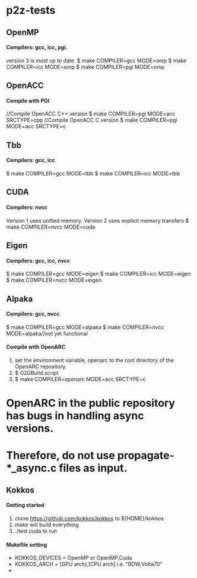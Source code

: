 # p2z-tests

## OpenMP
#### Compilers: gcc, icc, pgi.
version 3 is most up to date. 
$ make COMPILER=gcc MODE=omp
$ make COMPILER=icc MODE=omp
$ make COMPILER=pgi MODE=omp


## OpenACC
#### Compile with PGI
//Compile OpenACC C++ version
$ make COMPILER=pgi MODE=acc SRCTYPE=cpp
//Compile OpenACC C version
$ make COMPILER=pgi MODE=acc SRCTYPE=c

## Tbb
#### Compilers: gcc, icc
$ make COMPILER=gcc MODE=tbb
$ make COMPILER=icc MODE=tbb

## CUDA
#### Compilers: nvcc
Version 1 uses unified memory. Version 2 uses explicit memory transfers
$ make COMPILER=nvcc MODE=cuda

## Eigen
#### Compilers: gcc, icc, nvcc
$ make COMPILER=gcc MODE=eigen
$ make COMPILER=icc MODE=eigen
$ make COMPILER=nvcc MODE=eigen

## Alpaka
#### Compilers: gcc, nvcc 
$ make COMPILER=gcc MODE=alpaka
$ make COMPILER=nvcc MODE=alpaka//not yet functional

#### Compile with OpenARC
1. set the environment variable, openarc to the root directory of the OpenARC repository.
2. $ O2GBuild.script
3. $ make COMPILER=openarc MODE=acc SRCTYPE=c
# OpenARC in the public repository has bugs in handling async versions.
# Therefore, do not use propagate-*_async.c files as input.

## Kokkos

#### Getting started
1. clone https://github.com/kokkos/kokkos to ${HOME}/kokkos
2. make will build everything
3. ./test.cuda to run

#### Makefile setting
- KOKKOS_DEVICES = OpenMP or OpenMP,Cuda
- KOKKOS_ARCH = [GPU arch],[CPU arch] i.e. "BDW,Volta70"
- 

